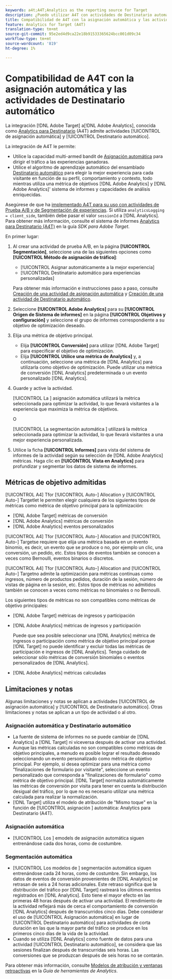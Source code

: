 ```yaml
---
keywords: a4t;A4T;Analytics as the reporting source for Target
description: ¿Puedo utilizar A4T con actividades de Destinatario automático y asignación automática?
title: Compatibilidad de A4T con la asignación automática y las actividades de Destinatario automático
feature: Analytics for Target (A4T)
translation-type: tm+mt
source-git-commit: 95e2ed4d9ca22e18b91533365624bcc001d09c34
workflow-type: tm+mt
source-wordcount: '819'
ht-degree: 1%

---
```



# Compatibilidad de A4T con la asignación automática y las actividades de Destinatario automático

La integración [!DNL Adobe Target] a[!DNL Adobe Analytics], conocida como [Analytics para Destinatario](/help/c-integrating-target-with-mac/a4t/a4t.md) (A4T) admite actividades [!UICONTROL de asignación automática] y [!UICONTROL Destinatario automático].

La integración de A4T le permite:

* Utilice la capacidad multi-armed bandit de [Asignación automática](/help/c-activities/automated-traffic-allocation/automated-traffic-allocation.md) para dirigir el tráfico a las experiencias ganadoras.
* Utilice el algoritmo de aprendizaje automático del ensamblado [Destinatario automático](/help/c-activities/auto-target/auto-target-to-optimize.md) para elegir la mejor experiencia para cada visitante en función de su perfil, comportamiento y contexto, todo mientras utiliza una métrica de objetivos [!DNL Adobe Analytics] y [!DNL Adobe Analytics]&#39; sistema de informes y capacidades de análisis enriquecidas.

Asegúrese de que ha [implementado A4T para su uso con actividades de Prueba A/B y de Segmentación de experiencias](/help/c-integrating-target-with-mac/a4t/a4timplementation.md). Si utiliza `analyticsLogging = client_side`, también debe pasar el valor `sessionId` a [!DNL Analytics]. Para obtener más información, consulte el sistema de informes [Analytics para Destinatario (A4T)](https://adobetarget-sdks.gitbook.io/docs/integration-with-experience-cloud/analytics-for-target-a4t-reporting) en la guía *SDK para Adobe Target*.

En primer lugar:

1. Al crear una actividad de prueba A/B, en la página **[!UICONTROL Segmentación]**, seleccione una de las siguientes opciones como **[!UICONTROL Método de asignación de tráfico]**:

   * [!UICONTROL Asignar automáticamente a la mejor experiencia]
   * [!UICONTROL Destinatario automático para experiencias personalizadas]

   Para obtener más información e instrucciones paso a paso, consulte [Creación de una actividad de asignación automática](/help/c-activities/automated-traffic-allocation/create-auto-allocate-activity.md) y [Creación de una actividad de Destinatario automático](/help/c-activities/auto-target/create-auto-target.md).

1. Seleccione **[!UICONTROL Adobe Analytics]** para su **[!UICONTROL Origen de Sistema de informes]** en la página **[!UICONTROL Objetivos y configuración]** y seleccione el grupo de informes correspondiente a su objetivo de optimización deseado.

1. Elija una métrica de objetivo principal.

   * Elija **[!UICONTROL Conversión]** para utilizar [!DNL Adobe Target] para especificar el objetivo de optimización.
   * Elija **[!UICONTROL Utilice una métrica de Analytics]** y, a continuación, seleccione una métrica de [!DNL Analytics] para utilizarla como objetivo de optimización. Puede utilizar una métrica de conversión [!DNL Analytics] predeterminada o un evento personalizado [!DNL Analytics].

1. Guarde y active la actividad.

   [!UICONTROL La ] asignación automática utilizará la métrica seleccionada para optimizar la actividad, lo que llevará visitantes a la experiencia que maximiza la métrica de objetivos.

   O

   [!UICONTROL La segmentación automática ] utilizará la métrica seleccionada para optimizar la actividad, lo que llevará visitantes a una mejor experiencia personalizada.

1. Utilice la ficha **[!UICONTROL Informes]** para vista del sistema de informes de la actividad según su selección de [!DNL Adobe Analytics] métricas. Haga clic en **[!UICONTROL Vista en Analytics]** para profundizar y segmentar los datos de sistema de informes.

## Métricas de objetivo admitidas

[!UICONTROL A4] Tfor  [!UICONTROL Auto-] Allocation y  [!UICONTROL Auto-] Targetlet le permiten elegir cualquiera de los siguientes tipos de métricas como métrica de objetivo principal para la optimización:

* [!DNL Adobe Target] métricas de conversión
* [!DNL Adobe Analytics] métricas de conversión
* [!DNL Adobe Analytics] eventos personalizados

[!UICONTROL A4] Tfor  [!UICONTROL Auto-] Allocation and  [!UICONTROL Auto-] Targetse requiere que elija una métrica basada en un evento binomio, es decir, un evento que se produce o no, por ejemplo un clic, una conversión, un pedido, etc. Estos tipos de eventos también se conocen a veces como Bernoulli, eventos binarios o discretos.

[!UICONTROL A4] Tfor  [!UICONTROL Auto-] Allocation and  [!UICONTROL Auto-] Targetno admite la optimización para métricas continuas como ingresos, número de productos pedidos, duración de la sesión, número de vistas de página en la sesión, etc. Estos tipos de métricas no admitidos también se conocen a veces como métricas no binomiales o no Bernoulli.

Los siguientes tipos de métricas no son compatibles como métricas de objetivo principales:

* [!DNL Adobe Target] métricas de ingresos y participación
* [!DNL Adobe Analytics] métricas de ingresos y participación

   Puede que sea posible seleccionar una [!DNL Analytics] métrica de ingresos o participación como métrica de objetivo principal porque [!DNL Target] no puede identificar y excluir todas las métricas de participación e ingresos de [!DNL Analytics]. Tenga cuidado de seleccionar sólo métricas de conversión binomiales o eventos personalizados de [!DNL Analytics].

* [!DNL Adobe Analytics] métricas calculadas

## Limitaciones y notas

Algunas limitaciones y notas se aplican a actividades [!UICONTROL de asignación automática] y [!UICONTROL de Destinatario automático]. Otras limitaciones y notas se aplican a un tipo de actividad o al otro.

### Asignación automática y Destinatario automático

* La fuente de sistema de informes no se puede cambiar de [!DNL Analytics] a [!DNL Target] ni viceversa después de activar una actividad.
* Aunque las métricas calculadas no son compatibles como métricas de objetivo principales, a menudo es posible lograr el resultado deseado seleccionando un evento personalizado como métrica de objetivo principal. Por ejemplo, si desea optimizar para una métrica como &quot;finalizaciones de formulario por visitante&quot;, seleccione un evento personalizado que corresponda a &quot;finalizaciones de formulario&quot; como métrica de objetivo principal. [!DNL Target] normaliza automáticamente las métricas de conversión por visita para tener en cuenta la distribución desigual del tráfico, por lo que no es necesario utilizar una métrica calculada para realizar la normalización.
* [!DNL Target] utiliza el modelo de atribución de &quot;Mismo toque&quot; en la función de  [!UICONTROL asignación ] automática: Analytics para Destinatario (A4T).

### Asignación automática

* [!UICONTROL Los ] emodels de asignación automática siguen entrenándose cada dos horas, como de costumbre.

### Segmentación automática

* [!UICONTROL Los modelos de ] segmentación automática siguen entrenándose cada 24 horas, como de costumbre. Sin embargo, los datos de eventos de conversión provenientes de [!DNL Analytics] se retrasan de seis a 24 horas adicionales. Este retraso significa que la distribución del tráfico por [!DNL Target] rastreará los últimos eventos registrados en [!DNL Analytics]. Esto tiene el mayor efecto en las primeras 48 horas después de activar una actividad. El rendimiento de la actividad reflejará más de cerca el comportamiento de conversión [!DNL Analytics] después de transcurridos cinco días. Debe considerar el uso de [!UICONTROL Asignación automática] en lugar de [!UICONTROL Destinatario automático] para actividades de corta duración en las que la mayor parte del tráfico se produce en los primeros cinco días de la vida de la actividad.
* Cuando se utiliza [!DNL Analytics] como fuente de datos para una actividad [!UICONTROL Destinatario automático], se considera que las sesiones finalizan después de transcurridas seis horas. Las conversiones que se produzcan después de seis horas no se contarán.

Para obtener más información, consulte [Modelos de atribución y ventanas retroactivas](https://experienceleague.adobe.com/docs/analytics/analyze/analysis-workspace/attribution/models.html) en la *Guía de herramientas de Analytics*.
